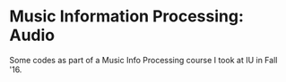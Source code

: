 # Music Information Processing: Audio
Some codes as part of a Music Info Processing course I took at IU in Fall '16.
